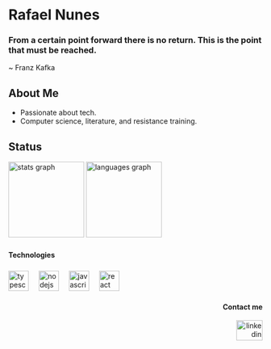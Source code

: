 # Rafael Nunes
### From a certain point forward there is no return. This is the point that must be reached.
~ Franz Kafka
 ##  About Me  
  - Passionate about tech. 
  - Computer science, literature, and resistance training.

## Status
<div align="left">
  <img src="https://github-readme-stats.vercel.app/api?username=farxC&hide_title=false&hide_rank=false&show_icons=true&include_all_commits=false&count_private=true&disable_animations=false&theme=kacho_ga&locale=en&hide_border=false&order=1" height="150" alt="stats graph"  />
  <img src="https://github-readme-stats.vercel.app/api/top-langs?username=farxC&locale=en&hide_title=false&layout=compact&card_width=320&langs_count=6&theme=kacho_ga&hide_border=false&order=2" height="150" alt="languages graph"  />
</div>

###

<h4 align="left">Technologies</h4>

###

<div align="left">
  <img src="https://cdn.jsdelivr.net/gh/devicons/devicon/icons/typescript/typescript-original.svg" height="40" alt="typescript logo"  />
  <img width="12" />
  <img src="https://cdn.jsdelivr.net/gh/devicons/devicon/icons/nodejs/nodejs-original.svg" height="40" alt="nodejs logo"  />
  <img width="12" />
  <img src="https://cdn.jsdelivr.net/gh/devicons/devicon/icons/javascript/javascript-original.svg" height="40" alt="javascript logo"  />
  <img width="12" />
  <img src="https://cdn.jsdelivr.net/gh/devicons/devicon/icons/react/react-original.svg" height="40" alt="react logo"  />
</div>

<h4 align="right"> Contact me </h4>

<div align="right">
  <a href="https://www.linkedin.com/in/rafaelornunes/" target="_blank">
    <img src="https://raw.githubusercontent.com/maurodesouza/profile-readme-generator/master/src/assets/icons/social/linkedin/default.svg" width="52" height="40" alt="linkedin logo"  />
  </a>
</div>

###
